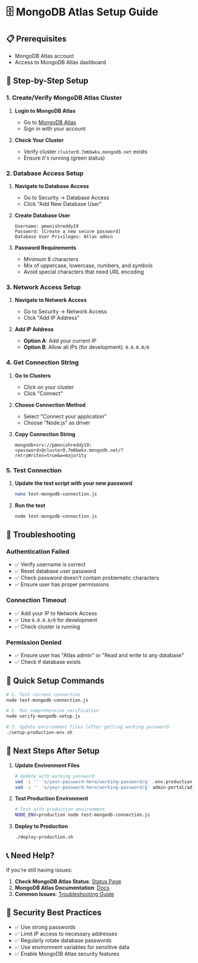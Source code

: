 # 🗄️ MongoDB Atlas Setup Guide

## 📋 Prerequisites
- MongoDB Atlas account
- Access to MongoDB Atlas dashboard

## 🚀 Step-by-Step Setup

### 1. **Create/Verify MongoDB Atlas Cluster**

1. **Login to MongoDB Atlas**
   - Go to [MongoDB Atlas](https://cloud.mongodb.com)
   - Sign in with your account

2. **Check Your Cluster**
   - Verify cluster `cluster0.7m6bwkx.mongodb.net` exists
   - Ensure it's running (green status)

### 2. **Database Access Setup**

1. **Navigate to Database Access**
   - Go to Security → Database Access
   - Click "Add New Database User"

2. **Create Database User**
   ```
   Username: pmonishreddy19
   Password: [Create a new secure password]
   Database User Privileges: Atlas admin
   ```

3. **Password Requirements**
   - Minimum 8 characters
   - Mix of uppercase, lowercase, numbers, and symbols
   - Avoid special characters that need URL encoding

### 3. **Network Access Setup**

1. **Navigate to Network Access**
   - Go to Security → Network Access
   - Click "Add IP Address"

2. **Add IP Address**
   - **Option A**: Add your current IP
   - **Option B**: Allow all IPs (for development): `0.0.0.0/0`

### 4. **Get Connection String**

1. **Go to Clusters**
   - Click on your cluster
   - Click "Connect"

2. **Choose Connection Method**
   - Select "Connect your application"
   - Choose "Node.js" as driver

3. **Copy Connection String**
   ```
   mongodb+srv://pmonishreddy19:<password>@cluster0.7m6bwkx.mongodb.net/?retryWrites=true&w=majority
   ```

### 5. **Test Connection**

1. **Update the test script with your new password**
   ```bash
   nano test-mongodb-connection.js
   ```

2. **Run the test**
   ```bash
   node test-mongodb-connection.js
   ```

## 🔧 Troubleshooting

### **Authentication Failed**
- ✅ Verify username is correct
- ✅ Reset database user password
- ✅ Check password doesn't contain problematic characters
- ✅ Ensure user has proper permissions

### **Connection Timeout**
- ✅ Add your IP to Network Access
- ✅ Use `0.0.0.0/0` for development
- ✅ Check cluster is running

### **Permission Denied**
- ✅ Ensure user has "Atlas admin" or "Read and write to any database"
- ✅ Check if database exists

## 📝 Quick Setup Commands

```bash
# 1. Test current connection
node test-mongodb-connection.js

# 2. Run comprehensive verification
node verify-mongodb-setup.js

# 3. Update environment files (after getting working password)
./setup-production-env.sh
```

## 🎯 Next Steps After Setup

1. **Update Environment Files**
   ```bash
   # Update with working password
   sed -i '' 's/your-password-here/working-password/g' .env.production
   sed -i '' 's/your-password-here/working-password/g' admin-portal/admin-server/.env.production
   ```

2. **Test Production Environment**
   ```bash
   # Test with production environment
   NODE_ENV=production node test-mongodb-connection.js
   ```

3. **Deploy to Production**
   ```bash
   ./deploy-production.sh
   ```

## 📞 Need Help?

If you're still having issues:

1. **Check MongoDB Atlas Status**: [Status Page](https://status.mongodb.com/)
2. **MongoDB Atlas Documentation**: [Docs](https://docs.atlas.mongodb.com/)
3. **Common Issues**: [Troubleshooting Guide](https://docs.atlas.mongodb.com/troubleshoot-connection/)

## 🔐 Security Best Practices

- ✅ Use strong passwords
- ✅ Limit IP access to necessary addresses
- ✅ Regularly rotate database passwords
- ✅ Use environment variables for sensitive data
- ✅ Enable MongoDB Atlas security features 